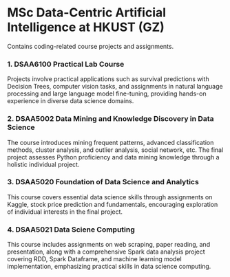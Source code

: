 # MSc Data-Centric Artificial Intelligence at HKUST (GZ)

Contains coding-related course projects and assignments.
 
### 1. DSAA6100 Practical Lab Course 
Projects involve practical applications such as survival predictions with Decision Trees, computer vision tasks, and assignments in natural language processing and large language model fine-tuning, providing hands-on experience in diverse data science domains.

### 2. DSAA5002 Data Mining and Knowledge Discovery in Data Science
The course introduces mining frequent patterns, advanced classification methods, cluster analysis, and outlier analysis, social network, etc. The final project assesses Python proficiency and data mining knowledge through a holistic individual project.

### 3. DSAA5020 Foundation of Data Science and Analytics 
This course covers essential data science skills through assignments on Kaggle, stock price prediction and fundamentals,  encouraging exploration of individual interests in the final project.
    
### 4. DSAA5021 Data Sciene Computing 
This course includes assignments on web scraping, paper reading, and presentation, along with a comprehensive Spark data analysis project covering RDD, Spark Dataframe, and machine learning model implementation, emphasizing practical skills in data science computing.
 

